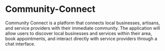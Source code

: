 # Community-Connect
Community Connect is a platform that connects local businesses, artisans, and service providers with their immediate community. The application will allow users to discover local businesses and services within their area, book appointments, and interact directly with service providers through a chat interface.
